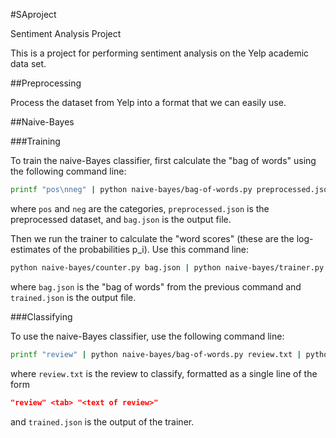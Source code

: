 #SAproject

Sentiment Analysis Project

This is a project for performing sentiment analysis on the Yelp academic data set. 


##Preprocessing

Process the dataset from Yelp into a format that we can easily use. 


##Naive-Bayes

###Training

To train the naive-Bayes classifier, first calculate the "bag of words" using the following command line:
```sh
printf "pos\nneg" | python naive-bayes/bag-of-words.py preprocessed.json > bag.json
```
where `pos` and `neg` are the categories, `preprocessed.json` is the preprocessed dataset, and `bag.json` is the output file.

Then we run the trainer to calculate the "word scores" (these are the log-estimates of the probabilities p_i). Use this command line:
```sh
python naive-bayes/counter.py bag.json | python naive-bayes/trainer.py bag.json > trained.json
```
where `bag.json` is the "bag of words" from the previous command and `trained.json` is the output file.

###Classifying

To use the naive-Bayes classifier, use the following command line:
```sh
printf "review" | python naive-bayes/bag-of-words.py review.txt | python naive-bayes/nb-classifier.py trained.json
```
where `review.txt` is the review to classify, formatted as a single line of the form
```json
"review" <tab> "<text of review>"
```
and `trained.json` is the output of the trainer.
